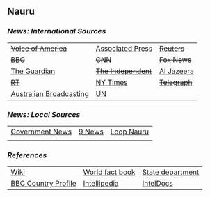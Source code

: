 ## Nauru ##

### _News: International Sources_ ###
|   |   |   |
| --- | --- | --- |
| [~~Voice of America~~]() | [Associated Press](https://apnews.com/Nauru) | [~~Reuters~~]() |
| [~~BBC~~]() | [~~CNN~~]() | [~~Fox News~~]() |
| [The Guardian](https://www.theguardian.com/world/nauru)  | [~~The Independent~~]() | [Al Jazeera](https://www.aljazeera.com/topics/country/nauru.html) |
| [~~RT~~]() | [NY Times](https://www.nytimes.com/topic/destination/nauru) | [~~Telegraph~~]() |
| [Australian Broadcasting](https://www.abc.net.au/news/topic/nauru) | [UN](https://news.un.org/en/tags/nauru) |  |

### _News: Local Sources_ ###
|   |   |   |
| --- | --- | --- |
| [Government News](http://nauru-news.com/) | [9 News](https://www.9news.com.au/nauru) | [Loop Nauru](http://www.loopnauru.com/section/40607) |
|  |  |  |


### _References_ ###
|   |   |   |
| --- | --- | --- |
| [Wiki](https://en.wikipedia.org/wiki/Nauru) | [World fact book](https://www.cia.gov/library/publications/resources/the-world-factbook/geos/nr.html) | [State department](https://www.state.gov/countries-areas/nauru/) |
| [BBC Country Profile](https://www.bbc.co.uk/news/world-asia-pacific-15433616) | [Intellipedia](https://intellipedia.intelink.gov/wiki/Nauru) | [IntelDocs](https://inteldocs.intelink.gov/search/folder?q=Nauru) |
